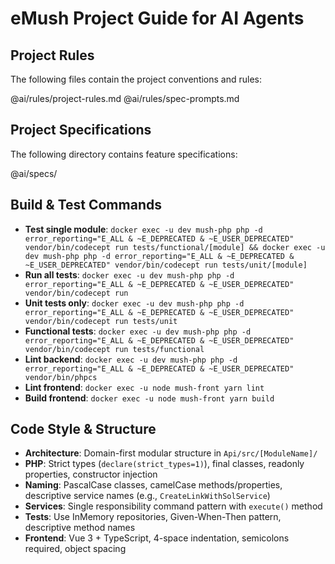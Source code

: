# eMush Project Guide for AI Agents

## Project Rules
The following files contain the project conventions and rules:

@ai/rules/project-rules.md
@ai/rules/spec-prompts.md

## Project Specifications
The following directory contains feature specifications:

@ai/specs/

## Build & Test Commands
- **Test single module**: `docker exec -u dev mush-php php -d error_reporting="E_ALL & ~E_DEPRECATED & ~E_USER_DEPRECATED" vendor/bin/codecept run tests/functional/[module] && docker exec -u dev mush-php php -d error_reporting="E_ALL & ~E_DEPRECATED & ~E_USER_DEPRECATED" vendor/bin/codecept run tests/unit/[module]`
- **Run all tests**: `docker exec -u dev mush-php php -d error_reporting="E_ALL & ~E_DEPRECATED & ~E_USER_DEPRECATED" vendor/bin/codecept run`
- **Unit tests only**: `docker exec -u dev mush-php php -d error_reporting="E_ALL & ~E_DEPRECATED & ~E_USER_DEPRECATED" vendor/bin/codecept run tests/unit`
- **Functional tests**: `docker exec -u dev mush-php php -d error_reporting="E_ALL & ~E_DEPRECATED & ~E_USER_DEPRECATED" vendor/bin/codecept run tests/functional`
- **Lint backend**: `docker exec -u dev mush-php php -d error_reporting="E_ALL & ~E_DEPRECATED & ~E_USER_DEPRECATED" vendor/bin/phpcs`
- **Lint frontend**: `docker exec -u node mush-front yarn lint`
- **Build frontend**: `docker exec -u node mush-front yarn build`

## Code Style & Structure
- **Architecture**: Domain-first modular structure in `Api/src/[ModuleName]/`
- **PHP**: Strict types (`declare(strict_types=1)`), final classes, readonly properties, constructor injection
- **Naming**: PascalCase classes, camelCase methods/properties, descriptive service names (e.g., `CreateLinkWithSolService`)
- **Services**: Single responsibility command pattern with `execute()` method
- **Tests**: Use InMemory repositories, Given-When-Then pattern, descriptive method names
- **Frontend**: Vue 3 + TypeScript, 4-space indentation, semicolons required, object spacing